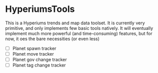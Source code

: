 # HyperiumsTools
This is a Hyperiums trends and map data toolset. It is currently very primitive, and only implements few basic tools natively. It will eventually implement much more powerful (and time-consuming) features, but for now, it oes the bare necessities (or even less)

- [ ] Planet spawn tracker
- [ ] Planet move tracker
- [ ] Planet gov change tracker
- [ ] Planet tag change tracker
